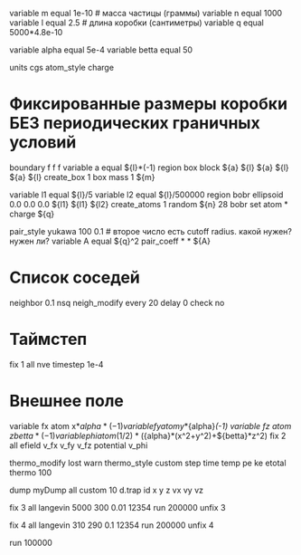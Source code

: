 variable m      equal 1e-10              # масса частицы (граммы)
variable n      equal 1000
variable l      equal 2.5                # длина коробки (сантиметры)
variable q      equal 5000*4.8e-10

variable alpha  equal 5e-4
variable betta  equal 50

units           cgs
atom_style      charge


# Фиксированные размеры коробки БЕЗ периодических граничных условий
boundary        f f f
variable        a equal ${l}*(-1)
region          box block ${a} ${l} ${a} ${l} ${a} ${l}
create_box      1 box
mass            1 ${m}

variable        l1 equal ${l}/5
variable        l2 equal ${l}/500000
region          bobr ellipsoid 0.0 0.0 0.0 ${l1} ${l1} ${l2}
create_atoms    1 random ${n} 28 bobr
set             atom * charge ${q}

pair_style      yukawa 100 0.1     # второе число есть cutoff radius. какой нужен? нужен ли?
variable A      equal ${q}^2
pair_coeff      * * ${A}



# Cписок соседей
neighbor        0.1 nsq
neigh_modify    every 20 delay 0 check no

# Таймстеп
fix             1 all nve
timestep        1e-4

# Внешнее поле
variable        fx atom x*${alpha}*(-1)
variable        fy atom y*${alpha}*(-1)
variable        fz atom z*${betta}*(-1)
variable        phi atom (1/2)*(${alpha}*(x^2+y^2)+${betta}*z^2)
fix             2 all efield v_fx v_fy v_fz potential v_phi


thermo_modify   lost warn
thermo_style    custom step time temp pe ke etotal
thermo          100

dump            myDump all custom 10 d.trap id x y z vx vy vz


fix             3 all langevin 5000 300 0.01 12354
run             200000
unfix           3

fix             4 all langevin 310 290 0.1 12354
run             200000
unfix           4

run             100000
